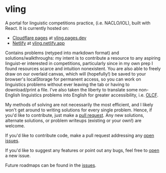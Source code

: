 # vling

A portal for linguistic competitions practice, (i.e. NACLO/IOL), built with React. It is currently hosted on:
- [Cloudflare pages](https://pages.cloudflare.com/) at [vling.pages.dev](https://vling.pages.dev/)
- [Netlify](https://www.netlify.com/) at [vling.netlify.app](https://vling.netlify.app/)

Contains problems (retyped into markdown format) and solutions/walkthroughs: my intent is to contribute a resource to any aspiring linguist-er interested in competitions, particularly since in my own prep I found resources scarce and intuition nonexistent. You are also able to freely draw on our overlaid canvas, which will (hopefully!) be saved to your browser's localStorage for permanent access, so you can work on linguistics problems without ever leaving the tab or having to download/print a file. I've also taken the liberty to translate some non-English linguistics problems into English for greater accessibility, i.e. [OLCF](https://kaitire.rdc.uottawa.ca/OLCF/). 

My methods of solving are not necessarily the most efficient, and I likely won't get around to writing solutions for every single problem. Hence, if you'd like to contribute, just make a [pull request](https://github.com/blobotic/vling/pulls). Any new solutions, alternate solutions, or problem writeups (existing or your own!) are welcome. 

If you'd like to contribute code, make a pull request addressing any [open issues](https://github.com/blobotic/vling/issues).

If you'd like to suggest any features or point out any bugs, feel free to [open](https://github.com/blobotic/vling/issues/new) a new issue. 

Future roadmaps can be found in the [issues](https://github.com/blobotic/vling/issues). 